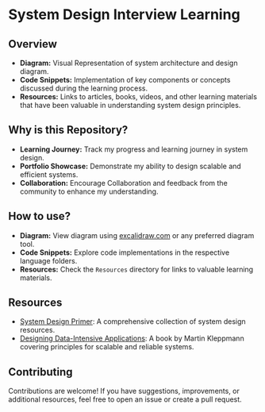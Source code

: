 # System Design Interview Learning

## Overview

- **Diagram:** Visual Representation of system architecture and design diagram.
- **Code Snippets:** Implementation of key components or concepts discussed during the learning process.
- **Resources:** Links to articles, books, videos, and other learning materials that have been valuable in understanding system design principles.

## Why is this Repository?

- **Learning Journey:** Track my progress and learning journey in system design.
- **Portfolio Showcase:** Demonstrate my ability to design scalable and efficient systems.
- **Collaboration:** Encourage Collaboration and feedback from the community to enhance my understanding.

## How to use?

- **Diagram:** View diagram using [excalidraw.com](https://excalidraw.com/#room=099a769a3068ad312683,T9UfixLhO5Q27GmBQmhumA) or any preferred diagram tool.
- **Code Snippets:** Explore code implementations in the respective language folders.
- **Resources:** Check the `Resources` directory for links to valuable learning materials.

## Resources

- [System Design Primer](https://github.com/donnemartin/system-design-primer): A comprehensive collection of system design resources.
- [Designing Data-Intensive Applications](https://dataintensive.net/): A book by Martin Kleppmann covering principles for scalable and reliable systems.

## Contributing 

Contributions are welcome! If you have suggestions, improvements, or additional resources, feel free to open an issue or create a pull request.
